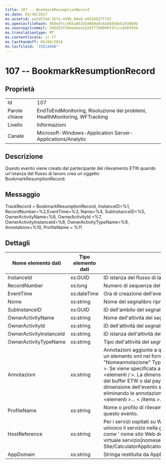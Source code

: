 ```yaml
---
title: 107 -- BookmarkResumptionRecord
ms.date: 03/30/2017
ms.assetid: aa2d37ed-2bfa-439b-89e8-a9354027f155
ms.openlocfilehash: 860ed7cc065a862d100b0a8c6a88458e61930b9b
ms.sourcegitcommit: 3d5d33f384eeba41b2dff79d096f47ccc8d8f03d
ms.translationtype: MT
ms.contentlocale: it-IT
ms.lasthandoff: 05/04/2018
ms.locfileid: "33513048"
---
```

# <a name="107----bookmarkresumptionrecord"></a>107 -- BookmarkResumptionRecord
## <a name="properties"></a>Proprietà  
  
|||  
|-|-|  
|Id|107|  
|Parole chiave|EndToEndMonitoring, Risoluzione dei problemi, HealthMonitoring, WFTracking|  
|Livello|Informazioni|  
|Canale|Microsoft-Windows-Application Server-Applications/Analytic|  
  
## <a name="description"></a>Descrizione  
 Questo evento viene creato dal partecipante del rilevamento ETW quando un'istanza del flusso di lavoro crea un oggetto BookmarkResumptionRecord.  
  
## <a name="message"></a>Messaggio  
 TrackRecord = BookmarkResumptionRecord, InstanceID=%1, RecordNumber=%2,EventTime=%3, Name=%4, SubInstanceID=%5, OwnerActivityName=%6, OwnerActivityId =%7, OwnerActivityInstanceId=%8, OwnerActivityTypeName=%9, Annotations=%10, ProfileName = %11  
  
## <a name="details"></a>Dettagli  
  
|Nome elemento dati|Tipo elemento dati|Descrizione|  
|--------------------|--------------------|-----------------|  
|InstanceId|xs:GUID|ID istanza del flusso di lavoro.|  
|RecordNumber|xs:long|Numero di sequenza del record creato.|  
|EventTime|xs:dateTime|Ora di creazione dell'evento in UTC.|  
|Nome|xs:string|Nome del segnalibro ripreso.|  
|SubInstanceID|xs:GUID|ID dell'ambito del segnalibro.|  
|OwnerActivityName|xs:string|Nome dell'attività del segnalibro.|  
|OwnerActivityId|xs:string|ID dell'attività del segnalibro.|  
|OwnerActivityInstanceId|xs:string|ID istanza dell'attività del segnalibro.|  
|OwnerActivityTypeName|xs:string|Tipo dell'attività del segnalibro.|  
|Annotazioni|xs:string|Annotazioni aggiunte a questo evento.  I valori vengono archiviati in un elemento xml nel formato \<elementi >\< nome elemento = "Nomeannotazione" Type = "> Valoreannotazione\</item > \< /items >.  Se viene specificata alcuna annotazione, la stringa contiene \<elementi / >. La dimensione dell'evento ETW è limitata da quella del buffer ETW o dal payload massimo per un evento ETW. Se la dimensione dell'evento supera i limiti ETW, l'evento viene troncato eliminando le annotazioni e sostituendo il valore di annotazione con \<elementi >...  \< /items >.|  
|ProfileName|xs:string|Nome o profilo di rilevamento che ha determinato la creazione di questo evento.|  
|HostReference|xs:string|Per i servizi ospitati su Web questo campo identifica in modo univoco il servizio nella gerarchia Web.  Il formato viene definito come ' nome sito Web dell'applicazione virtuale percorso&#124;percorso virtuale servizio&#124;nomeservizio ' esempio: ' Default Web Site/CalculatorApplication&#124;/CalculatorService.svc&#124;CalculatorService'|  
|AppDomain|xs:string|Stringa restituita da AppDomain.CurrentDomain.FriendlyName.|
